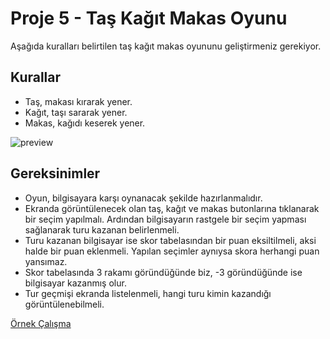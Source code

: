 # Proje 5 - Taş Kağıt Makas Oyunu

Aşağıda kuralları belirtilen taş kağıt makas oyununu geliştirmeniz gerekiyor.

## Kurallar
- Taş, makası kırarak yener.
- Kağıt, taşı sararak yener.
- Makas, kağıdı keserek yener.


![preview](https://raw.githubusercontent.com/Kodluyoruz/taskforce/main/frontend-proje/tas_kag%C4%B1t_makas/figures/preview.png)


## Gereksinimler
-  Oyun, bilgisayara karşı oynanacak şekilde hazırlanmalıdır.
-  Ekranda görüntülenecek olan taş, kağıt ve makas butonlarına tıklanarak bir seçim yapılmalı. Ardından bilgisayarın rastgele bir seçim yapması sağlanarak turu kazanan belirlenmeli.
-  Turu kazanan bilgisayar ise skor tabelasından bir puan eksiltilmeli, aksi halde bir puan eklenmeli. Yapılan seçimler aynıysa skora herhangi puan yansımaz.
-  Skor tabelasında 3 rakamı göründüğünde biz, -3 göründüğünde ise bilgisayar kazanmış olur.
-  Tur geçmişi ekranda listelenmeli, hangi turu kimin kazandığı görüntülenebilmeli.


[Örnek Çalışma](https://react-js-rock-paper-scissors-game.vercel.app/)
